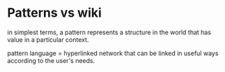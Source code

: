 # Patterns vs wiki

in simplest terms, a pattern represents a structure in the world that has value in a particular context.

pattern language = hyperlinked network that can be linked in useful ways according to the user's needs.
